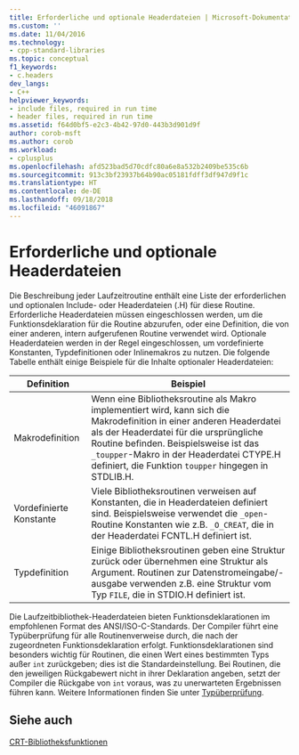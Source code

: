 ```yaml
---
title: Erforderliche und optionale Headerdateien | Microsoft-Dokumentation
ms.custom: ''
ms.date: 11/04/2016
ms.technology:
- cpp-standard-libraries
ms.topic: conceptual
f1_keywords:
- c.headers
dev_langs:
- C++
helpviewer_keywords:
- include files, required in run time
- header files, required in run time
ms.assetid: f64d0bf5-e2c3-4b42-97d0-443b3d901d9f
author: corob-msft
ms.author: corob
ms.workload:
- cplusplus
ms.openlocfilehash: afd523bad5d70cdfc80a6e8a532b2409be535c6b
ms.sourcegitcommit: 913c3bf23937b64b90ac05181fdff3df947d9f1c
ms.translationtype: HT
ms.contentlocale: de-DE
ms.lasthandoff: 09/18/2018
ms.locfileid: "46091867"
---
```

# <a name="required-and-optional-header-files"></a>Erforderliche und optionale Headerdateien

Die Beschreibung jeder Laufzeitroutine enthält eine Liste der erforderlichen und optionalen Include- oder Headerdateien (.H) für diese Routine. Erforderliche Headerdateien müssen eingeschlossen werden, um die Funktionsdeklaration für die Routine abzurufen, oder eine Definition, die von einer anderen, intern aufgerufenen Routine verwendet wird. Optionale Headerdateien werden in der Regel eingeschlossen, um vordefinierte Konstanten, Typdefinitionen oder Inlinemakros zu nutzen. Die folgende Tabelle enthält einige Beispiele für die Inhalte optionaler Headerdateien:

|Definition|Beispiel|
|----------------|-------------|
|Makrodefinition|Wenn eine Bibliotheksroutine als Makro implementiert wird, kann sich die Makrodefinition in einer anderen Headerdatei als der Headerdatei für die ursprüngliche Routine befinden. Beispielsweise ist das `_toupper`-Makro in der Headerdatei CTYPE.H definiert, die Funktion `toupper` hingegen in STDLIB.H.|
|Vordefinierte Konstante|Viele Bibliotheksroutinen verweisen auf Konstanten, die in Headerdateien definiert sind. Beispielsweise verwendet die `_open`-Routine Konstanten wie z.B. `_O_CREAT`, die in der Headerdatei FCNTL.H definiert ist.|
|Typdefinition|Einige Bibliotheksroutinen geben eine Struktur zurück oder übernehmen eine Struktur als Argument. Routinen zur Datenstromeingabe/-ausgabe verwenden z.B. eine Struktur vom Typ `FILE`, die in STDIO.H definiert ist.|

Die Laufzeitbibliothek-Headerdateien bieten Funktionsdeklarationen im empfohlenen Format des ANSI/ISO-C-Standards. Der Compiler führt eine Typüberprüfung für alle Routinenverweise durch, die nach der zugeordneten Funktionsdeklaration erfolgt. Funktionsdeklarationen sind besonders wichtig für Routinen, die einen Wert eines bestimmten Typs außer `int` zurückgeben; dies ist die Standardeinstellung. Bei Routinen, die den jeweiligen Rückgabewert nicht in ihrer Deklaration angeben, setzt der Compiler die Rückgabe von `int` voraus, was zu unerwarteten Ergebnissen führen kann. Weitere Informationen finden Sie unter [Typüberprüfung](../c-runtime-library/type-checking-crt.md).

## <a name="see-also"></a>Siehe auch

[CRT-Bibliotheksfunktionen](../c-runtime-library/crt-library-features.md)